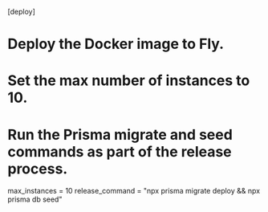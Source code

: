 [deploy]
  # Deploy the Docker image to Fly.
  # Set the max number of instances to 10.
  # Run the Prisma migrate and seed commands as part of the release process.
  max_instances = 10
  release_command = "npx prisma migrate deploy && npx prisma db seed"